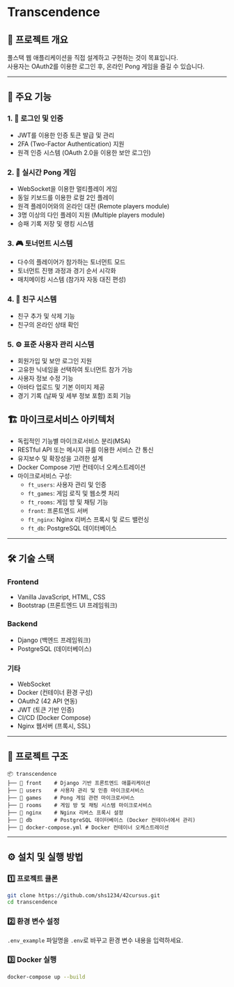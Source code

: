 # Transcendence

## 📌 프로젝트 개요

풀스택 웹 애플리케이션을 직접 설계하고 구현하는 것이 목표입니다.\
사용자는 OAuth2를 이용한 로그인 후, 온라인 Pong 게임을 즐길 수 있습니다.

---

## 🚀 주요 기능

### 1. 🔑 로그인 및 인증

- JWT를 이용한 인증 토큰 발급 및 관리
- 2FA (Two-Factor Authentication) 지원
- 원격 인증 시스템 (OAuth 2.0을 이용한 보안 로그인)

### 2. 🏓 실시간 Pong 게임

- WebSocket을 이용한 멀티플레이 게임
- 동일 키보드를 이용한 로컬 2인 플레이
- 원격 플레이어와의 온라인 대전 (Remote players module)
- 3명 이상의 다인 플레이 지원 (Multiple players module)
- 승패 기록 저장 및 랭킹 시스템

### 3. 🎮 토너먼트 시스템

- 다수의 플레이어가 참가하는 토너먼트 모드
- 토너먼트 진행 과정과 경기 순서 시각화
- 매치메이킹 시스템 (참가자 자동 대진 편성)

### 4. 👥 친구 시스템

- 친구 추가 및 삭제 기능
- 친구의 온라인 상태 확인

### 5. ⚙️ 표준 사용자 관리 시스템

- 회원가입 및 보안 로그인 지원
- 고유한 닉네임을 선택하여 토너먼트 참가 가능
- 사용자 정보 수정 기능
- 아바타 업로드 및 기본 이미지 제공
- 경기 기록 (날짜 및 세부 정보 포함) 조회 기능

## 🏗️ 마이크로서비스 아키텍처

- 독립적인 기능별 마이크로서비스 분리(MSA)
- RESTful API 또는 메시지 큐를 이용한 서비스 간 통신
- 유지보수 및 확장성을 고려한 설계
- Docker Compose 기반 컨테이너 오케스트레이션
- 마이크로서비스 구성:
  - `ft_users`: 사용자 관리 및 인증
  - `ft_games`: 게임 로직 및 웹소켓 처리
  - `ft_rooms`: 게임 방 및 채팅 기능
  - `front`: 프론트엔드 서버
  - `ft_nginx`: Nginx 리버스 프록시 및 로드 밸런싱
  - `ft_db`: PostgreSQL 데이터베이스

---

## 🛠 기술 스택

### **Frontend**

- Vanilla JavaScript, HTML, CSS
- Bootstrap (프론트엔드 UI 프레임워크)

### **Backend**

- Django (백엔드 프레임워크)
- PostgreSQL (데이터베이스)

### **기타**

- WebSocket
- Docker (컨테이너 환경 구성)
- OAuth2 (42 API 연동)
- JWT (토큰 기반 인증)
- CI/CD (Docker Compose)
- Nginx 웹서버 (프록시, SSL)

---


## 📂 프로젝트 구조

```plaintext
📦 transcendence
├── 📂 front    # Django 기반 프론트엔드 애플리케이션
├── 📂 users    # 사용자 관리 및 인증 마이크로서비스
├── 📂 games    # Pong 게임 관련 마이크로서비스
├── 📂 rooms    # 게임 방 및 채팅 시스템 마이크로서비스
├── 📂 nginx    # Nginx 리버스 프록시 설정
├── 📂 db       # PostgreSQL 데이터베이스 (Docker 컨테이너에서 관리)
├── 📜 docker-compose.yml # Docker 컨테이너 오케스트레이션
```

---
## ⚙️ 설치 및 실행 방법

### 1️⃣ **프로젝트 클론**

```sh
git clone https://github.com/shs1234/42cursus.git
cd transcendence
```

### 2️⃣ **환경 변수 설정**
`.env_example` 파일명을 `.env`로 바꾸고 환경 변수 내용을 입력하세요.

### 3️⃣ **Docker 실행**

```sh
docker-compose up --build
```


